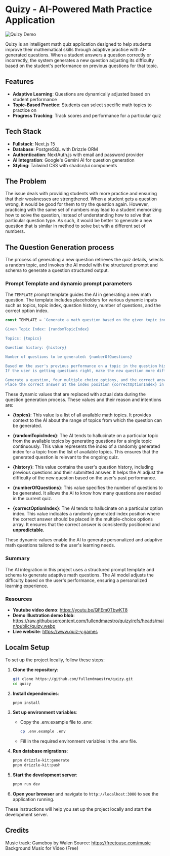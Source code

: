 # Quizy - AI-Powered Math Practice Application

![Quizy Demo](https://github.com/fullendmaestro/quizy/blob/main/public/quizy.webp)

Quizy is an intelligent math quiz application designed to help students improve their mathematical skills through adaptive practice with AI-generated questions. When a student answers a question correctly or incorrectly, the system generates a new question adjusting its difficulty based on the student's performance on previous questions for that topic.

## Features

- **Adaptive Learning**: Questions are dynamically adjusted based on student performance
- **Topic-Based Practice**: Students can select specific math topics to practice on
- **Progress Tracking**: Track scores and performance for a particular quiz

## Tech Stack

- **Fullstack**: Next.js 15
- **Database**: PostgreSQL with Drizzle ORM
- **Authentication**: NextAuth.js with email and password provider
- **AI Integration**: Google's Gemini AI for question generation
- **Styling**: Tailwind CSS with shadcn/ui components

## The Problem

The issue deals with providing students with more practice and ensuring that their weaknesses are strengthened. When a student gets a question wrong, it would be good for them to try the question again. However, practicing with the same set of numbers may lead to a student memorizing how to solve the question, instead of understanding how to solve that particular question type. As such, it would be better to generate a new question that is similar in method to solve but with a different set of numbers.

## The Question Generation process

The process of generating a new question retrieves the quiz details, selects a random topic, and invokes the AI model with the structured prompt and schema to generate a question structured output.

### Prompt Template and dynamic prompt parameters

The `TEMPLATE` prompt template guides the AI in generating a new math question. The template includes placeholders for various dynamic inputs such as topics, topic index, question history, number of questions, and the correct option index.

```typescript
const TEMPLATE = `Generate a math question based on the given topic index from these topics.

Given Topic Index: {randomTopicIndex}

Topics: {topics}

Question history: {history}

Number of questions to be generated: {numberOfQuestions}

Based on the user's previous performance on a topic in the question history, adjust the difficulty level for the new question on that topic.
If the user is getting questions right, make the new question more difficult. If the user got a question wrong previously, generate a new question that is similar in method to solve but with a different set of numbers.

Generate a question, four multiple choice options, and the correct answer.
Place the correct answer at the index position {correctOptionIndex} in the options array.`;
```

These dynamic values that are replaced with actual data during the question generation process. These values and their reason and intentions are:

- **{topics}**: This value is a list of all available math topics. It provides context to the AI about the range of topics from which the question can be generated.

- **{randomTopicIndex}**: The AI tends to hallucinate on a particular topic from the available topics by generating questions for a single topic continuously. This value represents the index of a randomly generated index for a topic from the list of available topics. This ensures that the generated question is relevant to the ongoing quiz.

- **{history}**: This value contains the user's question history, including previous questions and their submitted answer. It helps the AI adjust the difficulty of the new question based on the user's past performance.

- **{numberOfQuestions}**: This value specifies the number of questions to be generated. It allows the AI to know how many questions are needed in the current quiz.

- **{correctOptionIndex}**: The AI tends to hallucinate on a particular option index. This value indicates a randomly generated index position where the correct answer should be placed in the multiple-choice options array. It ensures that the correct answer is consistently positioned and **unpredictable**.

These dynamic values enable the AI to generate personalized and adaptive math questions tailored to the user's learning needs.

### Summary

The AI integration in this project uses a structured prompt template and schema to generate adaptive math questions. The AI model adjusts the difficulty based on the user's performance, ensuring a personalized learning experience.

### Resources

- **Youtube video demo**: https://youtu.be/QFEm0TbwKT8
- **Demo Illustration demo blob**: https://raw.githubusercontent.com/fullendmaestro/quizy/refs/heads/main/public/quizy.webp
- **Live website**: https://www.quiz-y.games

## Localm Setup

To set up the project locally, follow these steps:

1. **Clone the repository**:

   ```sh
   git clone https://github.com/fullendmaestro/quizy.git
   cd quizy
   ```

2. **Install dependencies**:

   ```sh
   pnpm install
   ```

3. **Set up environment variables**:

   - Copy the .env.example file to .env:
     ```sh
     cp .env.example .env
     ```
   - Fill in the required environment variables in the .env file.

4. **Run database migrations**:

   ```sh
   pnpm drizzle-kit:generate
   pnpm drizzle-kit:push
   ```

5. **Start the development server**:

   ```sh
   pnpm run dev
   ```

6. **Open your browser** and navigate to `http://localhost:3000` to see the application running.

These instructions will help you set up the project locally and start the development server.

## Credits

Music track: Gameboy by Walen
Source: https://freetouse.com/music
Background Music for Video (Free)
